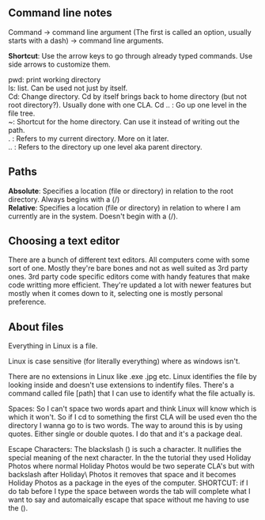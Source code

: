 
## Command line notes

Command -> command line argument (The first is called an option, usually starts with a dash) -> command line arguments.

**Shortcut**: Use the arrow keys to go through already typed commands. Use side arrows to customize them.

pwd: print working directory  
ls: list. Can be used not just by itself.  
Cd: Change directory. Cd by itself brings back to home directory (but not root directory?). Usually done with one CLA.
Cd .. : Go up one level in the file tree.  
~: Shortcut for the home directory. Can use it instead of writing out the path.  
. : Refers to my current directory. More on it later.  
.. : Refers to the directory up one level aka parent directory.  

## Paths
**Absolute**: Specifies a location (file or directory) in relation to the root directory. Always begins with a (/)  
**Relative**: Specifies a location (file or directory) in relation to where I am currently are in the system. Doesn't begin with a (/).  


## Choosing a text editor
There are a bunch of different text editors. All computers come with some sort of one. Mostly they're bare bones and not as well suited as 3rd party ones. 3rd party code specific editors come with handy features that make code writting more efficient. They're updated a lot with newer features but mostly when it comes down to it, selecting one is mostly personal preference.

## About files  

Everything in Linux is a file.

Linux is case sensitive (for literally everything) where as windows isn't.

There are no extensions in Linux like .exe .jpg etc. Linux identifies the file by looking inside and doesn't use extensions to indentify files. There's a command called file [path] that I can use to identify what the file actually is.

Spaces: So I can't space two words apart and think Linux will know which is which it won't. So if I cd to something the first CLA will be used even tho the directory I wanna go to is two words. The way to around this is by using quotes. Either single or double quotes. I do that and it's a package deal.

Escape Characters: The blackslash (\) is such a character. It nullifies the special meaning of the next character. In the the tutorial they used Holiday Photos where normal Holiday Photos would be two seperate CLA's but with backslash after Holiday\ Photos it removes that space and it becomes Holiday Photos as a package in the eyes of the computer. SHORTCUT: if I do tab before I type the space between words the tab will complete what I want to say and automaically escape that space without me having to use the (\).
